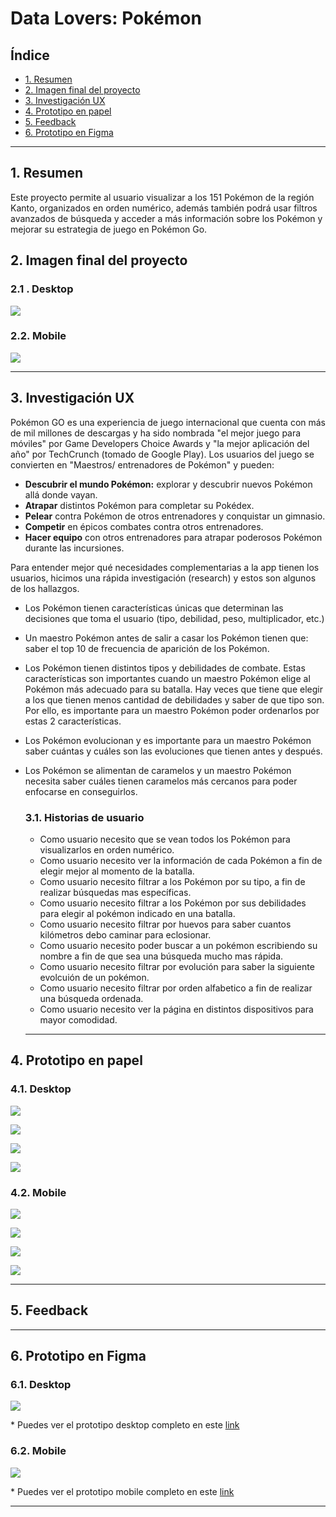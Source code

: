 # Data Lovers: Pokémon

## Índice

* [1. Resumen](#1-resumen)
* [2. Imagen final del proyecto](#2-imagen-final-del-proyecto)
* [3. Investigación UX](#3-investigación-UX)
* [4. Prototipo en papel](#4-prototipo-en-papel)
* [5. Feedback](#5-feedback)
* [6. Prototipo en Figma](#6-prototipo-en-figma)


***

## 1. Resumen

Este proyecto permite al usuario visualizar a los 151 Pokémon de la región Kanto, organizados en orden numérico, además también podrá usar filtros avanzados de búsqueda y acceder a más información sobre los Pokémon y mejorar su estrategia de juego en Pokémon Go.

## 2. Imagen final del proyecto
### 2.1 . Desktop

![](src\imagenes\pantallafinal1.jpg)

### 2.2. Mobile
![](src\imagenes\pantallamovil.jpg)
***

## 3. Investigación UX

Pokémon GO es una experiencia de juego internacional que cuenta con más de mil
millones de descargas y ha sido nombrada "el mejor juego para móviles" por
Game Developers Choice Awards y "la mejor aplicación del año" por TechCrunch
(tomado de Google Play). Los usuarios del juego se convierten en "Maestros/
entrenadores de Pokémon" y pueden:

- **Descubrir el mundo Pokémon:** explorar y descubrir nuevos Pokémon allá
  donde vayan.
- **Atrapar** distintos Pokémon para completar su Pokédex.
- **Pelear** contra Pokémon de otros entrenadores y conquistar un gimnasio.
- **Competir** en épicos combates contra otros entrenadores.
- **Hacer equipo** con otros entrenadores para atrapar poderosos Pokémon
  durante las incursiones.

Para entender mejor qué necesidades complementarias a la app tienen los usuarios,
hicimos una rápida investigación (research) y estos son algunos de los hallazgos.

- Los Pokémon tienen características únicas que determinan las decisiones que
  toma el usuario (tipo, debilidad, peso, multiplicador, etc.)
- Un maestro Pokémon antes de salir a casar los Pokémon tienen que:
  saber el top 10 de frecuencia de aparición de los Pokémon.
- Los Pokémon tienen distintos tipos y debilidades de combate. Estas
  características son importantes cuando un maestro Pokémon elige al Pokémon
  más adecuado para su batalla. Hay veces que tiene que elegir a los que
  tienen menos cantidad de debilidades y saber de que tipo son. Por ello, es
  importante para un maestro Pokémon poder ordenarlos por estas 2
  características.
- Los Pokémon evolucionan y es importante para un
  maestro Pokémon saber cuántas y cuáles son las evoluciones que tienen antes y después.
- Los Pokémon se alimentan de caramelos y un maestro Pokémon necesita saber
  cuáles tienen caramelos más cercanos para poder enfocarse en conseguirlos.

  ### 3.1. Historias de usuario

  - Como usuario necesito que se vean todos los Pokémon para visualizarlos en orden numérico.
  - Como usuario necesito ver la información de cada Pokémon a fin de elegir mejor al momento de la batalla.
  - Como usuario necesito filtrar a los Pokémon por su tipo, a fin de realizar búsquedas mas específicas.
  - Como usuario necesito filtrar a los Pokémon por sus debilidades para elegir al pokémon indicado en una batalla.
  - Como usuario necesito filtrar por huevos para saber cuantos kilómetros debo caminar para eclosionar.
  - Como usuario necesito poder buscar a un pokémon escribiendo su nombre a fin de que sea una búsqueda mucho mas rápida.
  - Como usuario necesito filtrar por evolución para saber la siguiente evolcuión de un pokémon.
  - Como usuario necesito filtrar por orden alfabetico a fin de realizar una búsqueda ordenada.
  - Como usuario necesito ver la página en distintos dispositivos para mayor comodidad.
  ***
## 4. Prototipo en papel

### 4.1. Desktop

![](src\imagenes\escritorio1.png)

![](src\imagenes\escritorio3.png)

![](src\imagenes\escritorio2.png)

![](src\imagenes\escritorio4.png)

### 4.2. Mobile

![](src\imagenes\celularpapel1.png)

![](src\imagenes\celularpapel2.png)

![](src\imagenes\celularpapel3.png)

![](src\imagenes\celularpapel4.png)
***
## 5. Feedback
***
## 6. Prototipo en Figma

### 6.1. Desktop

![](src\imagenes\figmaescritorio.png)

\* Puedes ver el prototipo desktop completo en este [link](https://www.figma.com/proto/AD7dxL6NzPTDVg1AFfpQKC/POKE?node-id=2%3A2&scaling=min-zoom)

### 6.2. Mobile

![](src\imagenes\figmacelular.png)

\* Puedes ver el prototipo mobile completo en este [link](https://www.figma.com/proto/8QId6tCu6gQDM7UdPdSz0E/POKE-CELULAR?node-id=1%3A2&scaling=min-zoom)

***
